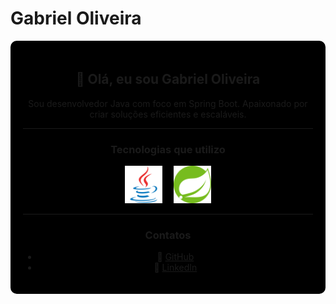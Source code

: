 # Gabriel Oliveira

<div align="center" style="background-color: #000000; padding: 20px; border-radius: 10px;">

## 👋 Olá, eu sou Gabriel Oliveira

Sou desenvolvedor Java com foco em Spring Boot. Apaixonado por criar soluções eficientes e escaláveis.

---

### Tecnologias que utilizo

<p>
  <img src="https://raw.githubusercontent.com/devicons/devicon/master/icons/java/java-original.svg" alt="Java" width="60" height="60" style="margin-right: 15px;" />
  <img src="https://raw.githubusercontent.com/devicons/devicon/master/icons/spring/spring-original.svg" alt="Spring Boot" width="60" height="60" />
</p>

---

### Contatos

- 🔗 [GitHub](https://github.com/gabrielpaje12)
- 🔗 [LinkedIn](https://www.linkedin.com/in/gabriel-oliveira-833a58373?utm_source=share&utm_campaign=share_via&utm_content=profile&utm_medium=android_app)

</div>
